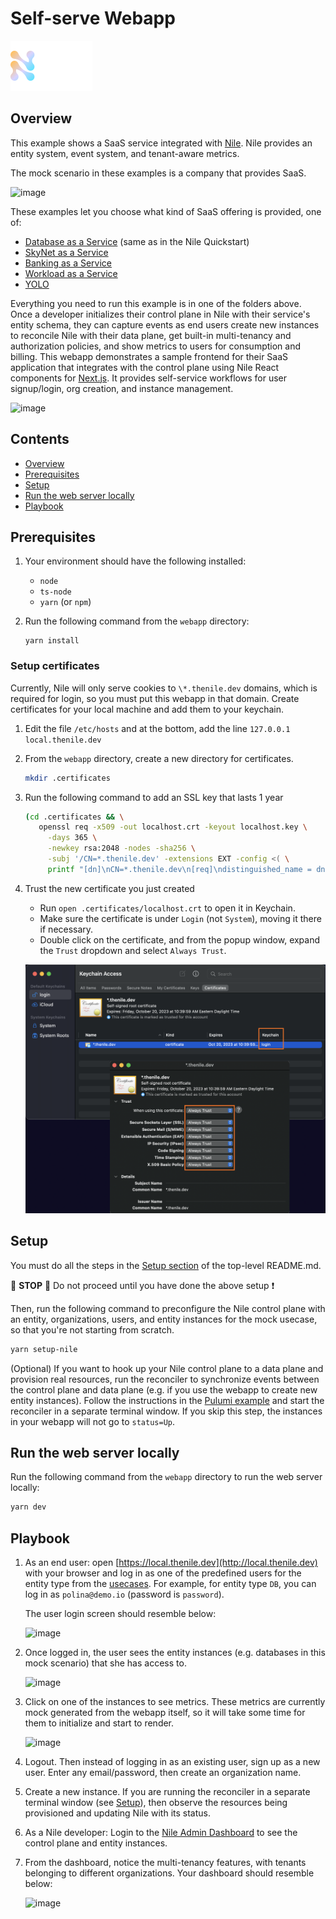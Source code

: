 # Self-serve Webapp

![image](../images/Nile-text-logo.png)

## Overview

This example shows a SaaS service integrated with [Nile](https://thenile.dev/). 
Nile provides an entity system, event system, and tenant-aware metrics.

The mock scenario in these examples is a company that provides SaaS.

![image](../images/saas.png)

These examples let you choose what kind of SaaS offering is provided, one of:

- [Database as a Service](../usecases/DB/) (same as in the Nile Quickstart)
- [SkyNet as a Service](../usecases/SkyNet/)
- [Banking as a Service](../usecases/Banking/)
- [Workload as a Service](../usecases/Workload/)
- [YOLO](../usecases/README.md#yolo)

Everything you need to run this example is in one of the folders above.
Once a developer initializes their control plane in Nile with their service's entity schema, they can capture events as end users create new instances to reconcile Nile with their data plane, get built-in multi-tenancy and authorization policies, and show metrics to users for consumption and billing.
This webapp demonstrates a sample frontend for their SaaS application that integrates with the control plane using Nile React components for [Next.js](https://nextjs.org/).
It provides self-service workflows for user signup/login, org creation, and instance management.

![image](../images/webapp.png)

## Contents

* [Overview](#overview)
* [Prerequisites](#prerequisites)
* [Setup](#setup)
* [Run the web server locally](#run-the-web-server-locally)
* [Playbook](#playbook)

## Prerequisites

1. Your environment should have the following installed:

   - `node`
   - `ts-node`
   - `yarn` (or `npm`)

2. Run the following command from the `webapp` directory:

   ```
   yarn install
   ```

### Setup certificates

Currently, Nile will only serve cookies to `\*.thenile.dev` domains, which is required for login, so you must put this webapp in that domain. Create certificates for your local machine and add them to your keychain.

1. Edit the file `/etc/hosts` and at the bottom, add the line `127.0.0.1 local.thenile.dev`

2. From the `webapp` directory, create a new directory for certificates.

   ```bash
   mkdir .certificates
   ```

3. Run the following command to add an SSL key that lasts 1 year

   ```bash
   (cd .certificates && \
      openssl req -x509 -out localhost.crt -keyout localhost.key \
        -days 365 \
        -newkey rsa:2048 -nodes -sha256 \
        -subj '/CN=*.thenile.dev' -extensions EXT -config <( \
        printf "[dn]\nCN=*.thenile.dev\n[req]\ndistinguished_name = dn\n[EXT]\nsubjectAltName=DNS:*.thenile.dev\nkeyUsage=digitalSignature\nextendedKeyUsage=serverAuth"))
   ```

3. Trust the new certificate you just created

   - Run `open .certificates/localhost.crt` to open it in Keychain.
   - Make sure the certificate is under `Login` (not `System`), moving it there if necessary.
   - Double click on the certificate, and from the popup window, expand the `Trust` dropdown and select `Always Trust`.

   ![image](images/certs.png)

## Setup

You must do all the steps in the [Setup section](../README.md#setup) of the top-level README.md.

:stop_sign: **STOP** :stop_sign: Do not proceed until you have done the above setup :heavy_exclamation_mark:

Then, run the following command to preconfigure the Nile control plane with an entity, organizations, users, and entity instances for the mock usecase, so that you're not starting from scratch.

   ```bash
   yarn setup-nile
   ```

(Optional) If you want to hook up your Nile control plane to a data plane and provision real resources, run the reconciler to synchronize events between the control plane and data plane (e.g. if you use the webapp to create new entity instances). Follow the instructions in the [Pulumi example](../data-plane/pulumi/) and start the reconciler in a separate terminal window.  If you skip this step, the instances in your webapp will not go to `status=Up`.

## Run the web server locally

Run the following command from the `webapp` directory to run the web server locally:

```bash
yarn dev
```

## Playbook

1. As an end user: open [https://local.thenile.dev](http://local.thenile.dev) with your browser and log in as one of the predefined users for the entity type from the [usecases](../usecases/). For example, for entity type `DB`, you can log in as `polina@demo.io` (password is `password`).

   The user login screen should resemble below:

   ![image](images/login.png)

2. Once logged in, the user sees the entity instances (e.g. databases in this mock scenario) that she has access to.

   ![image](images/instances.png)

3. Click on one of the instances to see metrics. These metrics are currently mock generated from the webapp itself, so it will take some time for them to initialize and start to render.

   ![image](images/metrics.png)

4. Logout. Then instead of logging in as an existing user, sign up as a new user.  Enter any email/password, then create an organization name.

5. Create a new instance.  If you are running the reconciler in a separate terminal window (see [Setup](#setup)), then observe the resources being provisioned and updating Nile with its status.

6. As a Nile developer: Login to the [Nile Admin Dashboard](https://nad.thenile.dev/) to see the control plane and entity instances.

7. From the dashboard, notice the multi-tenancy features, with tenants belonging to different organizations. Your dashboard should resemble below:

   ![image](images/nad.png)
